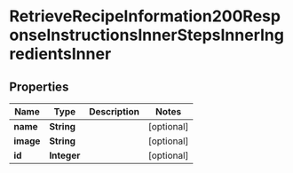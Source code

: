 

# RetrieveRecipeInformation200ResponseInstructionsInnerStepsInnerIngredientsInner


## Properties

| Name | Type | Description | Notes |
|------------ | ------------- | ------------- | -------------|
|**name** | **String** |  |  [optional] |
|**image** | **String** |  |  [optional] |
|**id** | **Integer** |  |  [optional] |



